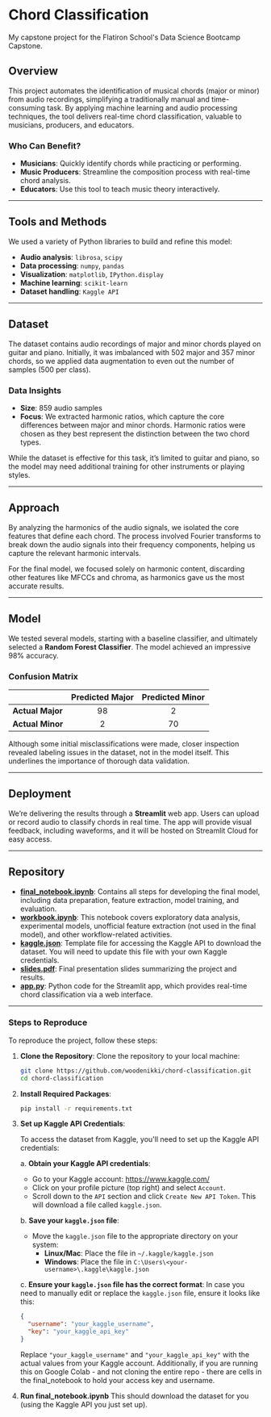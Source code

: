 # Chord Classification
My capstone project for the Flatiron School's Data Science Bootcamp Capstone.

## Overview

This project automates the identification of musical chords (major or minor) from audio recordings, simplifying a traditionally manual and time-consuming task. By applying machine learning and audio processing techniques, the tool delivers real-time chord classification, valuable to musicians, producers, and educators.

### Who Can Benefit?

- **Musicians**: Quickly identify chords while practicing or performing.
- **Music Producers**: Streamline the composition process with real-time chord analysis.
- **Educators**: Use this tool to teach music theory interactively.

---

## Tools and Methods

We used a variety of Python libraries to build and refine this model:

- **Audio analysis**: `librosa`, `scipy`
- **Data processing**: `numpy`, `pandas`
- **Visualization**: `matplotlib`, `IPython.display`
- **Machine learning**: `scikit-learn`
- **Dataset handling**: `Kaggle API`

---

## Dataset

The dataset contains audio recordings of major and minor chords played on guitar and piano. Initially, it was imbalanced with 502 major and 357 minor chords, so we applied data augmentation to even out the number of samples (500 per class).

### Data Insights

- **Size**: 859 audio samples
- **Focus**: We extracted harmonic ratios, which capture the core differences between major and minor chords. Harmonic ratios were chosen as they best represent the distinction between the two chord types.
  
While the dataset is effective for this task, it’s limited to guitar and piano, so the model may need additional training for other instruments or playing styles.

---

## Approach

By analyzing the harmonics of the audio signals, we isolated the core features that define each chord. The process involved Fourier transforms to break down the audio signals into their frequency components, helping us capture the relevant harmonic intervals.

For the final model, we focused solely on harmonic content, discarding other features like MFCCs and chroma, as harmonics gave us the most accurate results.

---

## Model

We tested several models, starting with a baseline classifier, and ultimately selected a **Random Forest Classifier**. The model achieved an impressive 98% accuracy.

### Confusion Matrix

|               | Predicted Major | Predicted Minor |
|---------------|:---------------:|:---------------:|
| **Actual Major** |      98         |       2         |
| **Actual Minor** |      2          |      70         |

Although some initial misclassifications were made, closer inspection revealed labeling issues in the dataset, not in the model itself. This underlines the importance of thorough data validation.

---

## Deployment

We’re delivering the results through a **Streamlit** web app. Users can upload or record audio to classify chords in real time. The app will provide visual feedback, including waveforms, and it will be hosted on Streamlit Cloud for easy access.

---

## Repository

- **[final_notebook.ipynb](final_notebook.ipynb)**: Contains all steps for developing the final model, including data preparation, feature extraction, model training, and evaluation.
- **[workbook.ipynb](workbook.ipynb)**: This notebook covers exploratory data analysis, experimental models, unofficial feature extraction (not used in the final model), and other workflow-related activities.
- **[kaggle.json](kaggle.json)**: Template file for accessing the Kaggle API to download the dataset. You will need to update this file with your own Kaggle credentials.
- **[slides.pdf](slides.pdf)**: Final presentation slides summarizing the project and results.
- **[app.py](app.py)**: Python code for the Streamlit app, which provides real-time chord classification via a web interface.

---

### Steps to Reproduce

To reproduce the project, follow these steps:

1. **Clone the Repository**:
   Clone the repository to your local machine:
   ```bash
   git clone https://github.com/woodenikki/chord-classification.git
   cd chord-classification
   ```

1. **Install Required Packages**:
    ```bash
    pip install -r requirements.txt
    ```

3. **Set up Kaggle API Credentials**:

   To access the dataset from Kaggle, you'll need to set up the Kaggle API credentials:

   a. **Obtain your Kaggle API credentials**:
      - Go to your Kaggle account: https://www.kaggle.com/
      - Click on your profile picture (top right) and select `Account`.
      - Scroll down to the `API` section and click `Create New API Token`. This will download a file called `kaggle.json`.

   b. **Save your `kaggle.json` file**:
      - Move the `kaggle.json` file to the appropriate directory on your system:
        - **Linux/Mac**: Place the file in `~/.kaggle/kaggle.json`
        - **Windows**: Place the file in `C:\Users\<your-username>\.kaggle\kaggle.json`

   c. **Ensure your `kaggle.json` file has the correct format**:
      In case you need to manually edit or replace the `kaggle.json` file, ensure it looks like this:
      ```json
      {
        "username": "your_kaggle_username",
        "key": "your_kaggle_api_key"
      }
      ```
      Replace `"your_kaggle_username"` and `"your_kaggle_api_key"` with the actual values from your Kaggle account.
      Additionally, if you are running this on Google Colab - and not cloning the entire repo - there are cells in the final_notebook to hold your access key and username.

5. **Run final_notebook.ipynb**
    This should download the dataset for you (using the Kaggle API you just set up).
